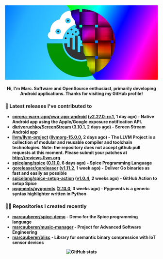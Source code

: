 <p align="center">
	<img src="https://raw.githubusercontent.com/marcauberer/marcauberer/master/images/frontpage-image.jpg">
	<br><br>
	<b>Hi, I'm Marc. Software and OpenSource enthusiast, primarily developing Android applications. Thanks for visiting my GitHub profile!
</p>

### 🚀 Latest releases I've contributed to


- [corona-warn-app/cwa-app-android](https://github.com/corona-warn-app/cwa-app-android) ([v2.27.0-rc.1](https://github.com/corona-warn-app/cwa-app-android/releases/tag/v2.27.0-rc.1), 1 day ago) - Native Android app using the Apple/Google exposure notification API.
- [dkrivoruchko/ScreenStream](https://github.com/dkrivoruchko/ScreenStream) ([3.10.1](https://github.com/dkrivoruchko/ScreenStream/releases/tag/3.10.1), 2 days ago) - Screen Stream Android app
- [llvm/llvm-project](https://github.com/llvm/llvm-project) ([llvmorg-15.0.0](https://github.com/llvm/llvm-project/releases/tag/llvmorg-15.0.0), 2 days ago) - The LLVM Project is a collection of modular and reusable compiler and toolchain technologies. Note: the repository does not accept github pull requests at this moment. Please submit your patches at http://reviews.llvm.org.
- [spicelang/spice](https://github.com/spicelang/spice) ([0.11.0](https://github.com/spicelang/spice/releases/tag/0.11.0), 6 days ago) - Spice Programming Language
- [goreleaser/goreleaser](https://github.com/goreleaser/goreleaser) ([v1.11.2](https://github.com/goreleaser/goreleaser/releases/tag/v1.11.2), 1 week ago) - Deliver Go binaries as fast and easily as possible
- [spicelang/spice-setup-action](https://github.com/spicelang/spice-setup-action) ([v1.0.4](https://github.com/spicelang/spice-setup-action/releases/tag/v1.0.4), 2 weeks ago) - GitHub Action to setup Spice 
- [pygments/pygments](https://github.com/pygments/pygments) ([2.13.0](https://github.com/pygments/pygments/releases/tag/2.13.0), 3 weeks ago) - Pygments is a generic syntax highlighter written in Python

### 👨‍💻 Repositories I created recently
- [marcauberer/spice-demo](https://github.com/marcauberer/spice-demo) - Demo for the Spice programming language
- [marcauberer/music-manager](https://github.com/marcauberer/music-manager) - Project for Advanced Software Engineering
- [marcauberer/blisc](https://github.com/marcauberer/blisc) - Library for semantic binary compression with IoT sensor devices

<p align="center">
	<img src="https://github-readme-stats.vercel.app/api?username=marcauberer&show_icons=true&theme=dark" alt="GitHub stats">
</p>
